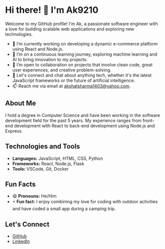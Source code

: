 # Hi there! 👋 I'm Ak9210

Welcome to my GitHub profile! I'm Ak, a passionate software engineer with a love for building scalable web applications and exploring new technologies.

- 🔭 I’m currently working on developing a dynamic e-commerce platform using React and Node.js.
- 🌱 I’m on a continuous learning journey, exploring machine learning and AI to bring innovation to my projects.
- 👯 I’m open to collaboration on projects that involve clean code, great user experiences, and creative problem-solving.
- 💬 Let's connect and chat about anything tech, whether it's the latest JavaScript frameworks or the future of artificial intelligence.
- 📫 Reach me via email at akshatsharma1403@yahoo.com.

## About Me
I hold a degree in Computer Science and have been working in the software development field for the past 5 years. My experience ranges from front-end development with React to back-end development using Node.js and Express.

## Technologies and Tools
- **Languages:** JavaScript, HTML, CSS, Python
- **Frameworks:** React, Node.js, Flask
- **Tools:** VSCode, Git, Docker

## Fun Facts
- 😄 **Pronouns:** He/Him
- ⚡ **Fun fact:** I enjoy combining my love for coding with outdoor activities and have coded a small app during a camping trip.

## Let's Connect
- [GitHub](https://github.com/Ak9210)
- [LinkedIn](https://www.linkedin.com/in/akshat-sharma-b3610822b/)

<!-- Feel free to reach out, and let's build something amazing together! -->
